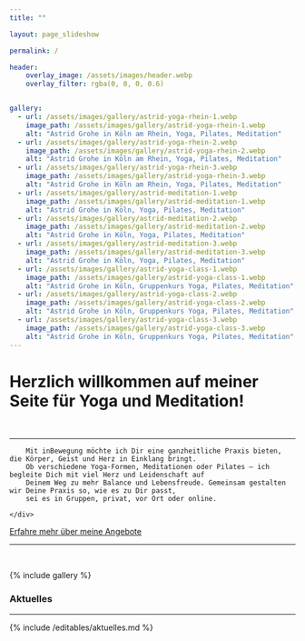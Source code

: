 ```yaml
---
title: ""

layout: page_slideshow

permalink: /

header:
    overlay_image: /assets/images/header.webp
    overlay_filter: rgba(0, 0, 0, 0.6)


gallery:
  - url: /assets/images/gallery/astrid-yoga-rhein-1.webp
    image_path: /assets/images/gallery/astrid-yoga-rhein-1.webp
    alt: "Astrid Grohe in Köln am Rhein, Yoga, Pilates, Meditation"
  - url: /assets/images/gallery/astrid-yoga-rhein-2.webp
    image_path: /assets/images/gallery/astrid-yoga-rhein-2.webp
    alt: "Astrid Grohe in Köln am Rhein, Yoga, Pilates, Meditation"
  - url: /assets/images/gallery/astrid-yoga-rhein-3.webp
    image_path: /assets/images/gallery/astrid-yoga-rhein-3.webp
    alt: "Astrid Grohe in Köln am Rhein, Yoga, Pilates, Meditation"
  - url: /assets/images/gallery/astrid-meditation-1.webp
    image_path: /assets/images/gallery/astrid-meditation-1.webp
    alt: "Astrid Grohe in Köln, Yoga, Pilates, Meditation"
  - url: /assets/images/gallery/astrid-meditation-2.webp
    image_path: /assets/images/gallery/astrid-meditation-2.webp
    alt: "Astrid Grohe in Köln, Yoga, Pilates, Meditation"
  - url: /assets/images/gallery/astrid-meditation-3.webp
    image_path: /assets/images/gallery/astrid-meditation-3.webp
    alt: "Astrid Grohe in Köln, Yoga, Pilates, Meditation"
  - url: /assets/images/gallery/astrid-yoga-class-1.webp
    image_path: /assets/images/gallery/astrid-yoga-class-1.webp
    alt: "Astrid Grohe in Köln, Gruppenkurs Yoga, Pilates, Meditation"
  - url: /assets/images/gallery/astrid-yoga-class-2.webp
    image_path: /assets/images/gallery/astrid-yoga-class-2.webp
    alt: "Astrid Grohe in Köln, Gruppenkurs Yoga, Pilates, Meditation"
  - url: /assets/images/gallery/astrid-yoga-class-3.webp
    image_path: /assets/images/gallery/astrid-yoga-class-3.webp
    alt: "Astrid Grohe in Köln, Gruppenkurs Yoga, Pilates, Meditation"
---
```


<h1>Herzlich willkommen auf meiner Seite für Yoga und Meditation!</h1>
<br>

<hr class="hr-box">

<div class="swirl-background-container">
    <div class="swirl-background"></div>
    <div class="swirl-text narrow">

        Mit inBewegung möchte ich Dir eine ganzheitliche Praxis bieten, die Körper, Geist und Herz in Einklang bringt.
        Ob verschiedene Yoga-Formen, Meditationen oder Pilates – ich begleite Dich mit viel Herz und Leidenschaft auf
        Deinem Weg zu mehr Balance und Lebensfreude. Gemeinsam gestalten wir Deine Praxis so, wie es zu Dir passt,
        sei es in Gruppen, privat, vor Ort oder online.

    </div>
</div>


<a href="/angebot" class="btn btn--primary margin-top">Erfahre mehr über meine Angebote</a>


<hr class="hr-box">
<br>


{% include gallery %}


<div markdown="1" class="box box--primary">

<h3>Aktuelles</h3>

<hr class="hr-box">

{% include /editables/aktuelles.md %}

</div>
